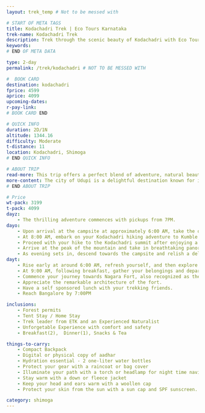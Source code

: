 ```yaml
---
layout: trek_temp # Not to be messed with

# START OF META TAGS
title: Kodachadri Trek | Eco Tours Karnataka
trek-name: Kodachadri Trek
description: Trek through the scenic beauty of Kodachadri with Eco Tours Karnataka. With a perfect blend of adventure and relaxation, this weekend package is a must-try for all nature lovers. Book now and enjoy the experience!
keywords:
# END OF META DATA

type: 2-day
permalink: /trek/kodachadri # NOT TO BE MESSED WITH

#  BOOK CARD
destination: kodachadri
fprice: 4599
aprice: 4099
upcoming-dates:
r-pay-link: 
# BOOK CARD END

# QUICK INFO
duration: 2D/1N
altitude: 1344.16
difficulty: Moderate
t-distance: 11
location: Kodachadri, Shimoga
# END QUICK INFO

# ABOUT TRIP
read-more: This trip offers a perfect blend of adventure, natural beauty, and tranquility as you escape to the serene Kodachadri and Udupi. In the Mookambika Wildlife Sanctuary, you can visit the Sarvajna Peetha temple, which stands at 1300 meters and provides a peaceful atmosphere where Adi Sankaracharya meditated. There are two options for trekkers a 14 km trek that offers stunning views of the Arabian Sea and Hidlumane falls, or a 12 km jeep ride followed by a 2 km trek. Both routes take you through dense forests, steep climbs, and grasslands, providing a unique experience for nature enthusiasts.
more-content: The city of Udupi is a delightful destination known for its beautiful beaches, kayaking spots, and the picturesque St. Mary's Island. Meanwhile, the Kodachadri trek offers a stunning journey through thick shola forests and grasslands, providing an awe-inspiring view of the lush green surroundings. This trek is a breathtaking experience that will leave you enchanted.<br><br>Our Kodachadri and Udupi package is designed to offer the best of both worlds with a combination of beach, kayak, and trek activities. This package has been carefully crafted to provide a delightful experience and an opportunity to connect with nature. Due to limited availability, we recommend booking your spot as soon as possible. Overall, the Kodachadri and Udupi trip package is a perfect escape from the chaos of city life and a chance to immerse oneself in the beauty of nature.
# END ABOUT TRIP

# Price
wt-pack: 3199
t-pack: 4099
dayz:
    - The thrilling adventure commences with pickups from 7PM.
dayo: 
    - Upon arrival at the campsite at approximately 6:00 AM, take the opportunity to freshen up.
    - At 8:00 AM, embark on your Kodachadri hiking adventure to Kumble Village and Hidlumane Waterfalls after having breakfast.
    - Proceed with your hike to the Kodachadri summit after enjoying a satisfying lunch.
    - Arrive at the peak of the mountain and take in breathtaking panoramic views of the surrounding scenery.
    - As evening sets in, descend towards the campsite and relish a delightful dinner.
dayt: 
    - Rise early at around 6:00 AM, refresh yourself, and then explore the nearby villages and plantations.
    - At 9:00 AM, following breakfast, gather your belongings and depart from the campsite.
    - Commence your journey towards Nagara Fort, also recognized as the Shivappa Naik Fort.
    - Appreciate the remarkable architecture of the fort.
    - Have a self sponsored lunch with your trekking friends.
    - Reach Bangalore by 7:00PM

inclusions:
    - Forest permits
    - Tent Stay / Home Stay
    - Trek leader from ETK and an Experienced Naturalist
    - Unforgetable Experience with comfort and safety
    - Breakfast(2),  Dinner(1), Snacks & Tea

things-to-carry: 
    - Compact Backpack
    - Digital or physical copy of aadhar
    - Hydration essential - 2 one-liter water bottles
    - Protect your gear with a raincoat or bag cover
    - Illuminate your path with a torch or headlamp for night time navigation
    - Stay warm with a down or fleece jacket
    - Keep your head and ears warm with a woollen cap
    - Protect your skin from the sun with a sun cap and SPF sunscreen.

category: shimoga
---
```


